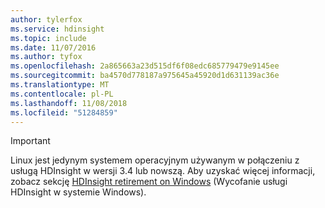 ```yaml
---
author: tylerfox
ms.service: hdinsight
ms.topic: include
ms.date: 11/07/2016
ms.author: tyfox
ms.openlocfilehash: 2a865663a23d515df6f08edc685779479e9145ee
ms.sourcegitcommit: ba4570d778187a975645a45920d1d631139ac36e
ms.translationtype: MT
ms.contentlocale: pl-PL
ms.lasthandoff: 11/08/2018
ms.locfileid: "51284859"
---
```

> [!IMPORTANT]
> Linux jest jedynym systemem operacyjnym używanym w połączeniu z usługą HDInsight w wersji 3.4 lub nowszą. Aby uzyskać więcej informacji, zobacz sekcję [HDInsight retirement on Windows](../articles/hdinsight/hdinsight-component-versioning.md#hdinsight-windows-retirement) (Wycofanie usługi HDInsight w systemie Windows).

